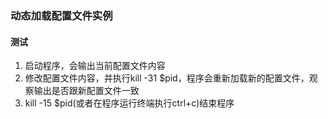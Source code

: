### 动态加载配置文件实例
#### 测试
1. 启动程序，会输出当前配置文件内容
2. 修改配置文件内容，并执行kill -31 $pid，程序会重新加载新的配置文件，观察输出是否跟新配置文件一致
3. kill -15 $pid(或者在程序运行终端执行ctrl+c)结束程序
